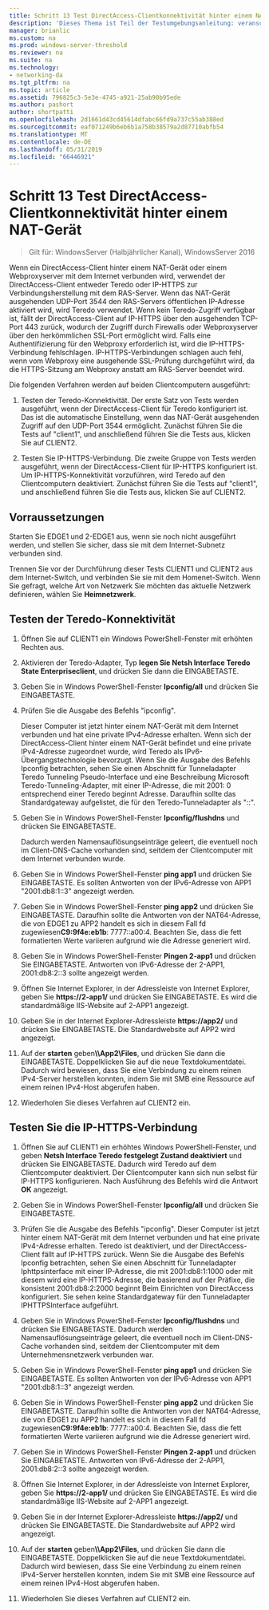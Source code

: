 ```yaml
---
title: Schritt 13 Test DirectAccess-Clientkonnektivität hinter einem NAT-Gerät
description: 'Dieses Thema ist Teil der Testumgebungsanleitung: veranschaulichen von DirectAccess Multisite-Bereitstellung für Windows Server 2016'
manager: brianlic
ms.custom: na
ms.prod: windows-server-threshold
ms.reviewer: na
ms.suite: na
ms.technology:
- networking-da
ms.tgt_pltfrm: na
ms.topic: article
ms.assetid: 796825c3-5e3e-4745-a921-25ab90b95ede
ms.author: pashort
author: shortpatti
ms.openlocfilehash: 2d1661d43cd45614dfabc66fd9a737c55ab388ed
ms.sourcegitcommit: eaf071249b6eb6b1a758b38579a2d87710abfb54
ms.translationtype: MT
ms.contentlocale: de-DE
ms.lasthandoff: 05/31/2019
ms.locfileid: "66446921"
---
```

# <a name="step-13-test-directaccess-connectivity-from-behind-a-nat-device"></a>Schritt 13 Test DirectAccess-Clientkonnektivität hinter einem NAT-Gerät

>Gilt für: WindowsServer (Halbjährlicher Kanal), WindowsServer 2016

Wenn ein DirectAccess-Client hinter einem NAT-Gerät oder einem Webproxyserver mit dem Internet verbunden wird, verwendet der DirectAccess-Client entweder Teredo oder IP-HTTPS zur Verbindungsherstellung mit dem RAS-Server. Wenn das NAT-Gerät ausgehenden UDP-Port 3544 den RAS-Servers öffentlichen IP-Adresse aktiviert wird, wird Teredo verwendet. Wenn kein Teredo-Zugriff verfügbar ist, fällt der DirectAccess-Client auf IP-HTTPS über den ausgehenden TCP-Port 443 zurück, wodurch der Zugriff durch Firewalls oder Webproxyserver über den herkömmlichen SSL-Port ermöglicht wird. Falls eine Authentifizierung für den Webproxy erforderlich ist, wird die IP-HTTPS-Verbindung fehlschlagen. IP-HTTPS-Verbindungen schlagen auch fehl, wenn vom Webproxy eine ausgehende SSL-Prüfung durchgeführt wird, da die HTTPS-Sitzung am Webproxy anstatt am RAS-Server beendet wird.  
  
Die folgenden Verfahren werden auf beiden Clientcomputern ausgeführt:  
  
1. Testen der Teredo-Konnektivität. Der erste Satz von Tests werden ausgeführt, wenn der DirectAccess-Client für Teredo konfiguriert ist. Das ist die automatische Einstellung, wenn das NAT-Gerät ausgehenden Zugriff auf den UDP-Port 3544 ermöglicht. Zunächst führen Sie die Tests auf "client1", und anschließend führen Sie die Tests aus, klicken Sie auf CLIENT2.  
  
2. Testen Sie IP-HTTPS-Verbindung. Die zweite Gruppe von Tests werden ausgeführt, wenn der DirectAccess-Client für IP-HTTPS konfiguriert ist. Um IP-HTTPS-Konnektivität vorzuführen, wird Teredo auf den Clientcomputern deaktiviert. Zunächst führen Sie die Tests auf "client1", und anschließend führen Sie die Tests aus, klicken Sie auf CLIENT2.  
  
## <a name="prerequisites"></a>Vorraussetzungen  
Starten Sie EDGE1 und 2-EDGE1 aus, wenn sie noch nicht ausgeführt werden, und stellen Sie sicher, dass sie mit dem Internet-Subnetz verbunden sind.  
  
Trennen Sie vor der Durchführung dieser Tests CLIENT1 und CLIENT2 aus dem Internet-Switch, und verbinden Sie sie mit dem Homenet-Switch. Wenn Sie gefragt, welche Art von Netzwerk Sie möchten das aktuelle Netzwerk definieren, wählen Sie **Heimnetzwerk**.  
  
## <a name="TeredoCLIENT1"></a>Testen der Teredo-Konnektivität  
  
1. Öffnen Sie auf CLIENT1 ein Windows PowerShell-Fenster mit erhöhten Rechten aus.  
  
2. Aktivieren der Teredo-Adapter, Typ **legen Sie Netsh Interface Teredo State Enterpriseclient**, und drücken Sie dann die EINGABETASTE.  
  
3. Geben Sie in Windows PowerShell-Fenster **Ipconfig/all** und drücken Sie EINGABETASTE.  
  
4. Prüfen Sie die Ausgabe des Befehls "ipconfig".  
  
   Dieser Computer ist jetzt hinter einem NAT-Gerät mit dem Internet verbunden und hat eine private IPv4-Adresse erhalten. Wenn sich der DirectAccess-Client hinter einem NAT-Gerät befindet und eine private IPv4-Adresse zugeordnet wurde, wird Teredo als IPv6-Übergangstechnologie bevorzugt. Wenn Sie die Ausgabe des Befehls Ipconfig betrachten, sehen Sie einen Abschnitt für Tunneladapter Teredo Tunneling Pseudo-Interface und eine Beschreibung Microsoft Teredo-Tunneling-Adapter, mit einer IP-Adresse, die mit 2001: 0 entsprechend einer Teredo beginnt Adresse. Daraufhin sollte das Standardgateway aufgelistet, die für den Teredo-Tunneladapter als "::".  
  
5. Geben Sie in Windows PowerShell-Fenster **Ipconfig/flushdns** und drücken Sie EINGABETASTE.  
  
   Dadurch werden Namensauflösungseinträge geleert, die eventuell noch im Client-DNS-Cache vorhanden sind, seitdem der Clientcomputer mit dem Internet verbunden wurde.  
  
6. Geben Sie in Windows PowerShell-Fenster **ping app1** und drücken Sie EINGABETASTE. Es sollten Antworten von der IPv6-Adresse von APP1 "2001:db8:1::3" angezeigt werden.  
  
7. Geben Sie in Windows PowerShell-Fenster **ping app2** und drücken Sie EINGABETASTE. Daraufhin sollte die Antworten von der NAT64-Adresse, die von EDGE1 zu APP2 handelt es sich in diesem Fall fd zugewiesen**C9:9f4e:eb1b**: 7777::a00:4. Beachten Sie, dass die fett formatierten Werte variieren aufgrund wie die Adresse generiert wird.  
  
8. Geben Sie in Windows PowerShell-Fenster **Pingen 2-app1** und drücken Sie EINGABETASTE. Antworten von IPv6-Adresse der 2-APP1, 2001:db8:2::3 sollte angezeigt werden.  
  
9. Öffnen Sie Internet Explorer, in der Adressleiste von Internet Explorer, geben Sie **https://2-app1/** und drücken Sie EINGABETASTE. Es wird die standardmäßige IIS-Website auf 2-APP1 angezeigt.  
  
10. Geben Sie in der Internet Explorer-Adressleiste **https://app2/** und drücken Sie EINGABETASTE. Die Standardwebsite auf APP2 wird angezeigt.  
  
11. Auf der **starten** geben<strong>\\\App2\Files</strong>, und drücken Sie dann die EINGABETASTE. Doppelklicken Sie auf die neue Textdokumentdatei. Dadurch wird bewiesen, dass Sie eine Verbindung zu einem reinen IPv4-Server herstellen konnten, indem Sie mit SMB eine Ressource auf einem reinen IPv4-Host abgerufen haben.  
  
12. Wiederholen Sie dieses Verfahren auf CLIENT2 ein.  
  
## <a name="IPHTTPS_CLIENT1"></a>Testen Sie die IP-HTTPS-Verbindung  
  
1. Öffnen Sie auf CLIENT1 ein erhöhtes Windows PowerShell-Fenster, und geben **Netsh Interface Teredo festgelegt Zustand deaktiviert** und drücken Sie EINGABETASTE. Dadurch wird Teredo auf dem Clientcomputer deaktiviert. Der Clientcomputer kann sich nun selbst für IP-HTTPS konfigurieren. Nach Ausführung des Befehls wird die Antwort **OK** angezeigt.  
  
2. Geben Sie in Windows PowerShell-Fenster **Ipconfig/all** und drücken Sie EINGABETASTE.  
  
3. Prüfen Sie die Ausgabe des Befehls "ipconfig". Dieser Computer ist jetzt hinter einem NAT-Gerät mit dem Internet verbunden und hat eine private IPv4-Adresse erhalten. Teredo ist deaktiviert, und der DirectAccess-Client fällt auf IP-HTTPS zurück. Wenn Sie die Ausgabe des Befehls Ipconfig betrachten, sehen Sie einen Abschnitt für Tunneladapter Iphttpsinterface mit einer IP-Adresse, die mit 2001:db8:1:1000 oder mit diesem wird eine IP-HTTPS-Adresse, die basierend auf der Präfixe, die konsistent 2001:db8:2:2000 beginnt Beim Einrichten von DirectAccess konfiguriert. Sie sehen keine Standardgateway für den Tunneladapter IPHTTPSInterface aufgeführt.  
  
4. Geben Sie in Windows PowerShell-Fenster **Ipconfig/flushdns** und drücken Sie EINGABETASTE. Dadurch werden Namensauflösungseinträge geleert, die eventuell noch im Client-DNS-Cache vorhanden sind, seitdem der Clientcomputer mit dem Unternehmensnetzwerk verbunden war.  
  
5. Geben Sie in Windows PowerShell-Fenster **ping app1** und drücken Sie EINGABETASTE. Es sollten Antworten von der IPv6-Adresse von APP1 "2001:db8:1::3" angezeigt werden.  
  
6. Geben Sie in Windows PowerShell-Fenster **ping app2** und drücken Sie EINGABETASTE. Daraufhin sollte die Antworten von der NAT64-Adresse, die von EDGE1 zu APP2 handelt es sich in diesem Fall fd zugewiesen**C9:9f4e:eb1b**: 7777::a00:4. Beachten Sie, dass die fett formatierten Werte variieren aufgrund wie die Adresse generiert wird.  
  
7. Geben Sie in Windows PowerShell-Fenster **Pingen 2-app1** und drücken Sie EINGABETASTE. Antworten von IPv6-Adresse der 2-APP1, 2001:db8:2::3 sollte angezeigt werden.  
  
8. Öffnen Sie Internet Explorer, in der Adressleiste von Internet Explorer, geben Sie **https://2-app1/** und drücken Sie EINGABETASTE. Es wird die standardmäßige IIS-Website auf 2-APP1 angezeigt.  
  
9. Geben Sie in der Internet Explorer-Adressleiste **https://app2/** und drücken Sie EINGABETASTE. Die Standardwebsite auf APP2 wird angezeigt.  
  
10. Auf der **starten** geben<strong>\\\App2\Files</strong>, und drücken Sie dann die EINGABETASTE. Doppelklicken Sie auf die neue Textdokumentdatei. Dadurch wird bewiesen, dass Sie eine Verbindung zu einem reinen IPv4-Server herstellen konnten, indem Sie mit SMB eine Ressource auf einem reinen IPv4-Host abgerufen haben.  
  
11. Wiederholen Sie dieses Verfahren auf CLIENT2 ein.  
  



